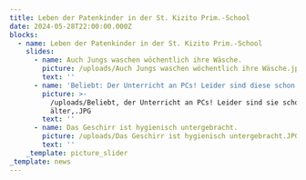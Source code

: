 ```yaml
---
title: Leben der Patenkinder in der St. Kizito Prim.-School
date: 2024-05-28T22:00:00.000Z
blocks:
  - name: Leben der Patenkinder in der St. Kizito Prim.-School
    slides:
      - name: Auch Jungs waschen wöchentlich ihre Wäsche.
        picture: /uploads/Auch Jungs waschen wöchentlich ihre Wäsche.jpg
        text: ''
      - name: 'Beliebt: Der Unterricht an PCs! Leider sind diese schon älter.'
        picture: >-
          /uploads/Beliebt, der Unterricht an PCs! Leider sind sie schon
          älter,.JPG
        text: ''
      - name: Das Geschirr ist hygienisch untergebracht.
        picture: /uploads/Das Geschirr ist hygienisch untergebracht.JPG
        text: ''
    _template: picture_slider
_template: news
---
```


